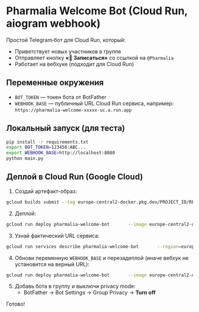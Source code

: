# Pharmalia Welcome Bot (Cloud Run, aiogram webhook)

Простой Telegram‑бот для Cloud Run, который:
- Приветствует новых участников в группе
- Отправляет кнопку **«📅 Записаться»** со ссылкой на `@Pharmalia`
- Работает на вебхуке (подходит для Cloud Run)

## Переменные окружения
- `BOT_TOKEN` — токен бота от BotFather
- `WEBHOOK_BASE` — публичный URL Cloud Run сервиса, например:
  `https://pharmalia-welcome-xxxxx-uc.a.run.app`

## Локальный запуск (для теста)
```bash
pip install -r requirements.txt
export BOT_TOKEN=123456:ABC...
export WEBHOOK_BASE=http://localhost:8080
python main.py
```

## Деплой в Cloud Run (Google Cloud)
1) Создай артефакт-образ:
```bash
gcloud builds submit --tag europe-central2-docker.pkg.dev/PROJECT_ID/REPO/pharmalia-welcome-bot
```

2) Деплой:
```bash
gcloud run deploy pharmalia-welcome-bot       --image europe-central2-docker.pkg.dev/PROJECT_ID/REPO/pharmalia-welcome-bot       --region europe-central2       --platform managed       --allow-unauthenticated       --set-env-vars BOT_TOKEN=123456:ABC,WEBHOOK_BASE=PLACEHOLDER
```

3) Узнай фактический URL сервиса:
```bash
gcloud run services describe pharmalia-welcome-bot       --region=europe-central2 --format='value(status.url)'
```

4) Обнови переменную `WEBHOOK_BASE` и перезадеплой (иначе вебхук не установится на верный URL):
```bash
gcloud run deploy pharmalia-welcome-bot       --image europe-central2-docker.pkg.dev/PROJECT_ID/REPO/pharmalia-welcome-bot       --region europe-central2       --platform managed       --allow-unauthenticated       --set-env-vars BOT_TOKEN=123456:ABC,WEBHOOK_BASE=https://ВАШ_URL_ОТСЮДА
```

5) Добавь бота в группу и выключи privacy mode:
   - BotFather → Bot Settings → Group Privacy → **Turn off**

Готово!
